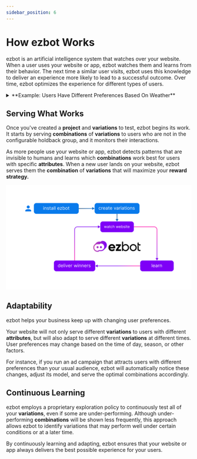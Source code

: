 ```yaml
---
sidebar_position: 6
---
```


# How ezbot Works

ezbot is an artificial intelligence system that watches over your website. When a user uses your website or app, ezbot watches them and learns from their behavior. The next time a similar user visits, ezbot uses this knowledge to deliver an experience more likely to lead to a successful outcome. Over time, ezbot optimizes the experience for different types of users.

<details>  
<summary>**Example: Users Have Different Preferences Based On Weather**</summary>  
<div>  
<div>Imagine you have a small souvenir shop with two items: baseball caps and beanies. Beanies are warmer than baseball caps. Both are very popular and people all over the US buy them. After a while, ezbot would notice that people with IP addresses corresponding to locations with warm weather buy more baseball caps, and people in locations with cold weather buy more beanies. Over time, ezbot will suggest beanies to people in colder weather and baseball caps to people in warmer weather</div>  
<br/>  
Think of it as a nudge. Some people will still buy beanies when it's hot out or baseball caps when it's cold. The important change is that before ezbot, there were some people in warm climates who saw beanies first and some people in cold climates who saw baseball caps first and left the page. **ezbot helps you show the right thing to the right person at the right time.**
</div>  
</details>

## Serving What Works

Once you've created a **project** and **variations** to test, ezbot begins its work. It starts by serving **combinations** of **variations** to users who are not in the configurable holdback group, and it monitors their interactions.

As more people use your website or app, ezbot detects patterns that are invisible to humans and learns which **combinations** work best for users with specific **attributes**. When a new user lands on your website, ezbot serves them the **combination** of **variations** that will maximize your **reward strategy.**

![how it works](../img/how_ezbot_works.png)

## Adaptability

ezbot helps your business keep up with changing user preferences.

Your website will not only serve different **variations** to users with different **attributes**, but will also adapt to serve different **variations** at different times. User preferences may change based on the time of day, season, or other factors.

For instance, if you run an ad campaign that attracts users with different preferences than your usual audience, ezbot will automatically notice these changes, adjust its model, and serve the optimal combinations accordingly.

## Continuous Learning

ezbot employs a proprietary exploration policy to continuously test all of your **variations**, even if some are under-performing. Although under-performing **combinations** will be shown less frequently, this approach allows ezbot to identify variations that may perform well under certain conditions or at a later time.

By continuously learning and adapting, ezbot ensures that your website or app always delivers the best possible experience for your users.

